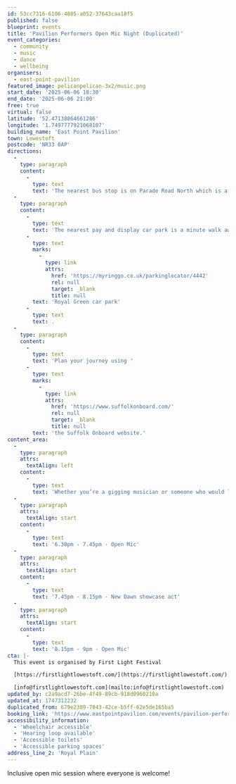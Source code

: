 ```yaml
---
id: 53cc7316-6106-4805-a052-37643caa18f5
published: false
blueprint: events
title: 'Pavilion Performers Open Mic Night (Duplicated)'
event_categories:
  - community
  - music
  - dance
  - wellbeing
organisers:
  - east-point-pavilion
featured_image: pelicanpelican-3x2/music.png
start_date: '2025-06-06 18:30'
end_date: '2025-06-06 21:00'
free: true
virtual: false
latitude: '52.47138864661286'
longitude: '1.7497777921068107'
building_name: 'East Point Pavilion'
town: Lowestoft
postcode: 'NR33 0AP'
directions:
  -
    type: paragraph
    content:
      -
        type: text
        text: 'The nearest bus stop is on Parade Road North which is a three minute walk from East Point Pavilion. There is a selection of buses which connect us to the town centre for example, No X2, X22 and 109.'
  -
    type: paragraph
    content:
      -
        type: text
        text: 'The nearest pay and display car park is a minute walk away at '
      -
        type: text
        marks:
          -
            type: link
            attrs:
              href: 'https://myringgo.co.uk/parkinglocator/4442'
              rel: null
              target: _blank
              title: null
        text: 'Royal Green car park'
      -
        type: text
        text: .
  -
    type: paragraph
    content:
      -
        type: text
        text: 'Plan your journey using '
      -
        type: text
        marks:
          -
            type: link
            attrs:
              href: 'https://www.suffolkonboard.com/'
              rel: null
              target: _blank
              title: null
        text: 'the Suffolk Onboard website.'
content_area:
  -
    type: paragraph
    attrs:
      textAlign: left
    content:
      -
        type: text
        text: 'Whether you’re a gigging musician or someone who would love to experience performing in front of an audience, this relaxed open mic session is for you!'
  -
    type: paragraph
    attrs:
      textAlign: start
    content:
      -
        type: text
        text: '6.30pm - 7.45pm - Open Mic'
  -
    type: paragraph
    attrs:
      textAlign: start
    content:
      -
        type: text
        text: '7.45pm - 8.15pm - New Dawn showcase act'
  -
    type: paragraph
    attrs:
      textAlign: start
    content:
      -
        type: text
        text: '8.15pm - 9pm - Open Mic'
cta: |-
  This event is organised by First Light Festival

  [https://firstlightlowestoft.com/](https://firstlightlowestoft.com/)

  [info@firstlightlowestoft.com](mailto:info@firstlightlowestoft.com)
updated_by: c2a9acd7-26be-4f49-89cb-918d0960210a
updated_at: 1747312232
duplicated_from: 679e2309-7843-42ce-b5ff-62e5de165ba5
booking_link: 'https://www.eastpointpavilion.com/events/pavilion-performers-open-mic-night'
accessibility_information:
  - 'Wheelchair accessible'
  - 'Hearing loop available'
  - 'Accessible toilets'
  - 'Accessible parking spaces'
address_line_2: 'Royal Plain'
---
```

Inclusive open mic session where everyone is welcome!